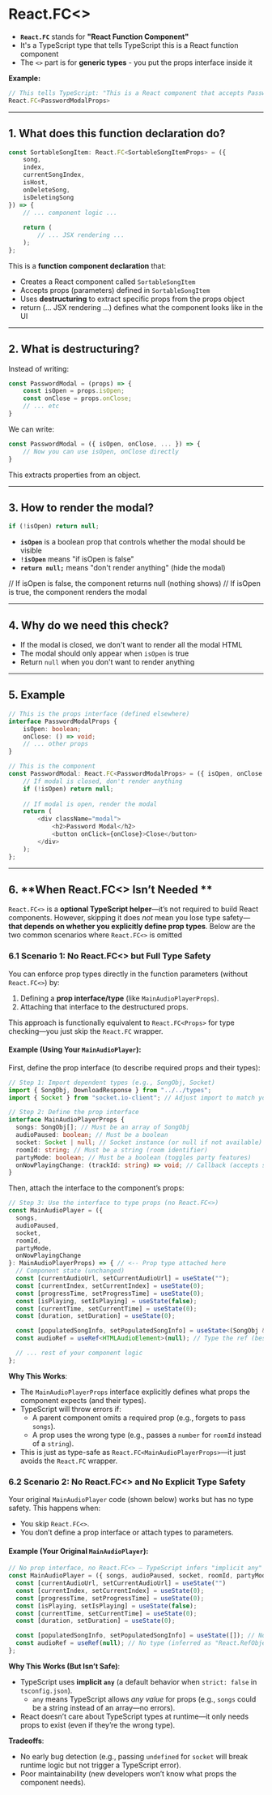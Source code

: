 # **React.FC<>**

- **`React.FC`** stands for **"React Function Component"**
- It's a TypeScript type that tells TypeScript this is a React function component
- The `<>` part is for **generic types** - you put the props interface inside it

**Example:**
```typescript
// This tells TypeScript: "This is a React component that accepts PasswordModalProps"
React.FC<PasswordModalProps>
```

---

## 1. **What does this function declaration do?**

```typescript
const SortableSongItem: React.FC<SortableSongItemProps> = ({ 
    song, 
    index, 
    currentSongIndex, 
    isHost, 
    onDeleteSong, 
    isDeletingSong
}) => {
    // ... component logic ...
    
    return (
        // ... JSX rendering ...
    );
};
```

This is a **function component declaration** that:
- Creates a React component called `SortableSongItem`
- Accepts props (parameters) defined in `SortableSongItem`
- Uses **destructuring** to extract specific props from the props object
- return (... JSX rendering ...) defines what the component looks like in the UI

---

## 2. **What is destructuring?**

Instead of writing:
```typescript
const PasswordModal = (props) => {
    const isOpen = props.isOpen;
    const onClose = props.onClose;
    // ... etc
}
```

We can write:
```typescript
const PasswordModal = ({ isOpen, onClose, ... }) => {
    // Now you can use isOpen, onClose directly
}
```

This extracts properties from an object.

---

## 3. **How to render the modal?**

```typescript
if (!isOpen) return null;
```

- **`isOpen`** is a boolean prop that controls whether the modal should be visible
- **`!isOpen`** means "if isOpen is false"
- **`return null;`** means "don't render anything" (hide the modal)

// If isOpen is false, the component returns null (nothing shows)
// If isOpen is true, the component renders the modal

---

## 4. **Why do we need this check?**

-  If the modal is closed, we don't want to render all the modal HTML
-  The modal should only appear when `isOpen` is true
-  Return `null` when you don't want to render anything

---

## 5. **Example**

```typescript
// This is the props interface (defined elsewhere)
interface PasswordModalProps {
    isOpen: boolean;
    onClose: () => void;
    // ... other props
}

// This is the component
const PasswordModal: React.FC<PasswordModalProps> = ({ isOpen, onClose }) => {
    // If modal is closed, don't render anything
    if (!isOpen) return null;
    
    // If modal is open, render the modal
    return (
        <div className="modal">
            <h2>Password Modal</h2>
            <button onClick={onClose}>Close</button>
        </div>
    );
};
```

---


## 6. **When React.FC<> Isn’t Needed **  
`React.FC<>` is a **optional TypeScript helper**—it’s not required to build React components. However, skipping it does *not* mean you lose type safety—**that depends on whether you explicitly define prop types**. Below are the two common scenarios where `React.FC<>` is omitted


### 6.1 Scenario 1: No React.FC<> but **Full Type Safety**  
You can enforce prop types directly in the function parameters (without `React.FC<>`) by:  
1. Defining a **prop interface/type** (like `MainAudioPlayerProps`).  
2. Attaching that interface to the destructured props.  

This approach is functionally equivalent to `React.FC<Props>` for type checking—you just skip the `React.FC` wrapper.  

#### Example (Using Your `MainAudioPlayer`):  
First, define the prop interface (to describe required props and their types):  
```typescript
// Step 1: Import dependent types (e.g., SongObj, Socket)
import { SongObj, DownloadResponse } from "../../types";
import { Socket } from "socket.io-client"; // Adjust import to match your setup

// Step 2: Define the prop interface
interface MainAudioPlayerProps {
  songs: SongObj[]; // Must be an array of SongObj
  audioPaused: boolean; // Must be a boolean
  socket: Socket | null; // Socket instance (or null if not available)
  roomId: string; // Must be a string (room identifier)
  partyMode: boolean; // Must be a boolean (toggles party features)
  onNowPlayingChange: (trackId: string) => void; // Callback (accepts string track ID)
}
```  

Then, attach the interface to the component’s props:  
```typescript
// Step 3: Use the interface to type props (no React.FC<>)
const MainAudioPlayer = ({ 
  songs, 
  audioPaused, 
  socket, 
  roomId, 
  partyMode, 
  onNowPlayingChange 
}: MainAudioPlayerProps) => { // <-- Prop type attached here
  // Component state (unchanged)
  const [currentAudioUrl, setCurrentAudioUrl] = useState("");
  const [currentIndex, setCurrentIndex] = useState(0);
  const [progressTime, setProgressTime] = useState(0);
  const [isPlaying, setIsPlaying] = useState(false);
  const [currentTime, setCurrentTime] = useState(0);
  const [duration, setDuration] = useState(0);

  const [populatedSongInfo, setPopulatedSongInfo] = useState<(SongObj & { audioUrl?: string })[]>([]); // Add type to state too!
  const audioRef = useRef<HTMLAudioElement>(null); // Type the ref (best practice)

  // ... rest of your component logic
};
```  

**Why This Works**:  
- The `MainAudioPlayerProps` interface explicitly defines what props the component expects (and their types).  
- TypeScript will throw errors if:  
  - A parent component omits a required prop (e.g., forgets to pass `songs`).  
  - A prop uses the wrong type (e.g., passes a `number` for `roomId` instead of a `string`).  
- This is just as type-safe as `React.FC<MainAudioPlayerProps>`—it just avoids the `React.FC` wrapper.  


### 6.2 Scenario 2: No React.FC<> and **No Explicit Type Safety**  
Your original `MainAudioPlayer` code (shown below) works but has no type safety. This happens when:  
- You skip `React.FC<>`.  
- You don’t define a prop interface or attach types to parameters.  

#### Example (Your Original `MainAudioPlayer`):  
```typescript
// No prop interface, no React.FC<> – TypeScript infers "implicit any"
const MainAudioPlayer = ({ songs, audioPaused, socket, roomId, partyMode,onNowPlayingChange }) => {
  const [currentAudioUrl, setCurrentAudioUrl] = useState("")
  const [currentIndex, setCurrentIndex] = useState(0);
  const [progressTime, setProgressTime] = useState(0);
  const [isPlaying, setIsPlaying] = useState(false);
  const [currentTime, setCurrentTime] = useState(0);
  const [duration, setDuration] = useState(0);

  const [populatedSongInfo, setPopulatedSongInfo] = useState([]); // No type (inferred as "any[]")
  const audioRef = useRef(null); // No type (inferred as "React.RefObject<null>")
};
```  

**Why This Works (But Isn’t Safe)**:  
- TypeScript uses **implicit `any`** (a default behavior when `strict: false` in `tsconfig.json`).  
  - `any` means TypeScript allows *any value* for props (e.g., `songs` could be a string instead of an array—no errors).  
- React doesn’t care about TypeScript types at runtime—it only needs props to exist (even if they’re the wrong type).  

**Tradeoffs**:  
- No early bug detection (e.g., passing `undefined` for `socket` will break runtime logic but not trigger a TypeScript error).  
- Poor maintainability (new developers won’t know what props the component needs).  
